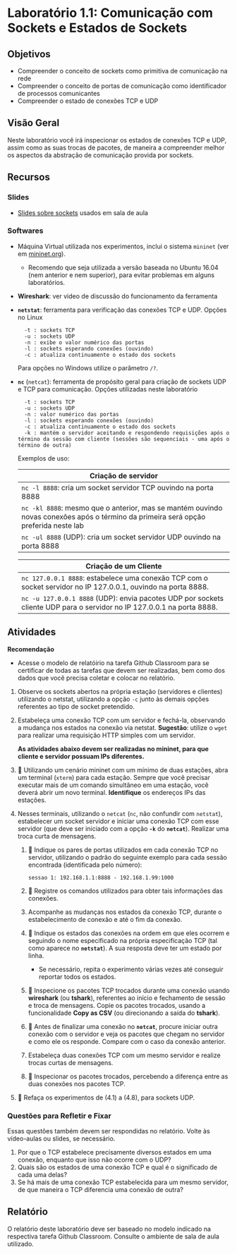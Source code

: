 # Laboratório 1.1: Comunicação com Sockets e Estados de Sockets

## Objetivos

* Compreender o conceito de sockets como primitiva de comunicação na rede
* Compreender o conceito de portas de comunicação como identificador de processos comunicantes
* Compreender o estado de conexões TCP e UDP

## Visão Geral

Neste laboratório você irá inspecionar os estados de conexões TCP e UDP, assim como as suas trocas de pacotes, de maneira a compreender melhor os aspectos da abstração de comunicação provida por sockets.

## Recursos

### Slides

* [Slides sobre sockets](slides/) usados em sala de aula

### Softwares

* Máquina Virtual utilizada nos experimentos, inclui o sistema `mininet` (ver em [mininet.org](https://github.com/mininet/mininet/wiki/Mininet-VM-Images)).
  * Recomendo que seja utilizada a versão baseada no Ubuntu 16.04 (nem anterior e nem superior), para evitar problemas em alguns laboratórios.
* **Wireshark**: ver video de discussão do funcionamento da ferramenta
* **`netstat`**: ferramenta para verificação das conexões TCP e UDP. Opções no Linux

        -t : sockets TCP
        -u : sockets UDP
        -n : exibe o valor numérico das portas
        -l : sockets esperando conexões (ouvindo)
        -c : atualiza continuamente o estado dos sockets

  Para opções no Windows utilize o parâmetro `/?`.

* **`nc`** (`netcat`): ferramenta de propósito geral para criação de sockets UDP e TCP para comunicação. Opções utilizadas neste laboratório

        -t : sockets TCP
        -u : sockets UDP
        -n : valor numérico das portas
        -l : sockets esperando conexões (ouvindo)
        -c : atualiza continuamente o estado dos sockets 
        -k : mantém o servidor aceitando e respondendo requisições após o término da sessão com cliente (sessões são sequenciais - uma após o término de outra)

  Exemplos de uso:
  
  | Criação de servidor    |
  |-------------|
  | `nc -l 8888`: cria um socket servidor TCP ouvindo na porta 8888
  | `nc -kl 8888`: mesmo que o anterior, mas se mantém ouvindo novas conexões após o término da primeira será opção preferida neste lab
  | `nc -ul 8888` (UDP): cria um socket servidor UDP ouvindo na porta 8888
  
    
  | Criação de um Cliente    |
  |--------------------------|
  | `nc 127.0.0.1 8888`: estabelece uma conexão TCP com o socket servidor no IP 127.0.0.1, ouvindo na porta 8888.
  | `nc -u 127.0.0.1 8888` (UDP): envia pacotes UDP por sockets cliente UDP para o servidor no IP 127.0.0.1 na porta 8888.

## Atividades

<!--Recomendação: 
Antes de realizar as atividades propriamente ditas, veja a correspondência entre as atividades indicadas nesta descrição do laboratório e aquelas esperadas no relatório, para que você não precise refazer desnecessariamente alguma tarefa.

Os itens marcados com o ícone 📔 precisarão constar no relatório do laboratório.-->

**Recomendação**

* Acesse o modelo de relatóirio na tarefa Github Classroom para se certificar de todas as tarefas que devem ser realizadas, bem como dos dados que você precisa coletar e colocar no relatório.



1. Observe os sockets abertos na própria estação (servidores e clientes) utilizando o netstat, utilizando a opção `-c` junto às demais opções referentes ao tipo de socket pretendido.
2. Estabeleça uma conexão TCP com um servidor e fechá-la, observando a mudança nos estados na conexão via netstat. **Sugestão**: utilize o `wget` para realizar uma requisição HTTP simples com um servidor.

   **As atividades abaixo devem ser realizadas no mininet, para que cliente e servidor possuam IPs diferentes.**

3. 📔 Utilizando um cenário mininet com um mínimo de duas estações, abra um terminal (`xterm`) para cada estação. Sempre que você precisar executar mais de um comando simultâneo em uma estação, você deverá abrir um novo terminal. **Identifique** os endereços IPs das estações. 

4. Nesses terminais, utilizando o `netcat` (`nc`, não confundir com `netstat`), estabelecer um socket servidor e iniciar uma conexão TCP com esse servidor (que deve ser iniciado com a opção **`-k`** do **`netcat`**). Realizar uma troca curta de mensagens.
   1. 📔 Indique os pares de portas utilizados em cada conexão TCP no servidor, utilizando o padrão do seguinte exemplo para cada sessão encontrada (identificada pelo número):
   
        `sessao 1: 192.168.1.1:8888 - 192.168.1.99:1000`
   
   2. 📔 Registre os comandos utilizados para obter tais informações das conexões.
   3. Acompanhe as mudanças nos estados da conexão TCP, durante o estabelecimento de conexão e até o fim da conexão.
   4. 📔 Indique os estados das conexões na ordem em que eles ocorrem e seguindo o nome especificado na própria especificação TCP (tal como aparece no **`netstat`**). A sua resposta deve ter um estado por linha.
      * Se necessário, repita o experimento várias vezes até conseguir reportar todos os estados.
   5. 📔 Inspecione os pacotes TCP trocados durante uma conexão usando **wireshark** (ou **tshark**), referentes ao início e fechamento de sessão e troca de mensagens. Copie os pacotes trocados, usando a funcionalidade **Copy as CSV** (ou direcionando a saída do **tshark**).
   6. 📔 Antes de finalizar uma conexão no **`netcat`**, procure iniciar outra conexão com o servidor e veja os pacotes que chegam no servidor e como ele os responde. Compare com o caso da conexão anterior.
   7. Estabeleça duas conexões TCP com um mesmo servidor e realize trocas curtas de mensagens.
   8. 📔 Inspecionar os pacotes trocados, percebendo a diferença entre as duas conexões nos pacotes TCP.

5. 📔 Refaça os experimentos de (4.1) a (4.8), para sockets UDP.

### Questões para Refletir e Fixar

Essas questões também devem ser respondidas no relatório. Volte às vídeo-aulas ou slides, se necessário.

1. Por que o TCP estabelece precisamente diversos estados em uma conexão, enquanto que isso não ocorre com o UDP?
2. Quais são os estados de uma conexão TCP e qual é o significado de cada uma delas?
3. Se há mais de uma conexão TCP estabelecida para um mesmo servidor, de que maneira o TCP diferencia uma conexão de outra?


## Relatório

O relatório deste laboratório deve ser baseado no modelo indicado na respectiva tarefa Github Classroom. Consulte o ambiente de sala de aula utilizado.
